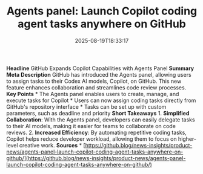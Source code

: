 ﻿---
title: "Agents panel: Launch Copilot coding agent tasks anywhere on GitHub"
date: "2025-08-19T18:33:17"
category: "Markets"
summary: ""
slug: "agents panel launch copilot coding agent tasks anywhere on g"
source_urls:
  - "https://github.blog/news-insights/product-news/agents-panel-launch-copilot-coding-agent-tasks-anywhere-on-github/"
seo:
  title: "Agents panel: Launch Copilot coding agent tasks anywhere on GitHub | Hash n Hedge"
  description: ""
  keywords: ["news", "markets", "brief"]
---
**Headline** GitHub Expands Copilot Capabilities with Agents Panel  **Summary Meta Description** GitHub has introduced the Agents panel, allowing users to assign tasks to their Codex AI models, Copilot, on GitHub. This new feature enhances collaboration and streamlines code review processes.  **Key Points**  * The Agents panel enables users to create, manage, and execute tasks for Copilot * Users can now assign coding tasks directly from GitHub's repository interface * Tasks can be set up with custom parameters, such as deadline and priority  **Short Takeaways**  1. **Simplified Collaboration**: With the Agents panel, developers can easily delegate tasks to their AI models, making it easier for teams to collaborate on code reviews. 2. **Increased Efficiency**: By automating repetitive coding tasks, Copilot helps reduce developer workload, allowing them to focus on higher-level creative work.  **Sources** * [https://github.blog/news-insights/product-news/agents-panel-launch-copilot-coding-agent-tasks-anywhere-on-github/](https://github.blog/news-insights/product-news/agents-panel-launch-copilot-coding-agent-tasks-anywhere-on-github/) 
